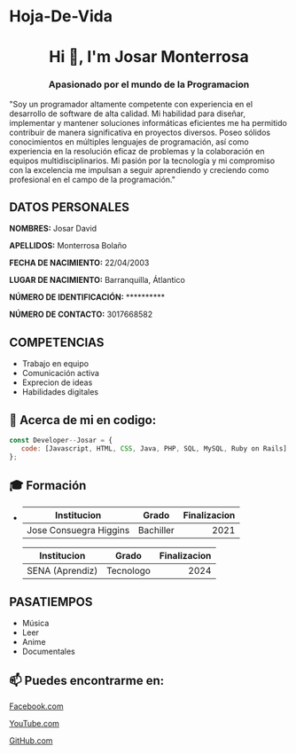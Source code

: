 # Hoja-De-Vida

<h1 align="center">Hi 👋, I'm Josar Monterrosa</h1>
<h3 align="center">Apasionado por el mundo de la Programacion</h3>

"Soy un programador altamente competente con experiencia en el desarrollo de software de alta calidad. Mi habilidad para diseñar, implementar y mantener soluciones informáticas eficientes me ha permitido contribuir de manera significativa en proyectos diversos. Poseo sólidos conocimientos en múltiples lenguajes de programación, así como experiencia en la resolución eficaz de problemas y la colaboración en equipos multidisciplinarios. Mi pasión por la tecnología y mi compromiso con la excelencia me impulsan a seguir aprendiendo y creciendo como profesional en el campo de la programación."

## DATOS PERSONALES ##

**NOMBRES:** Josar David

**APELLIDOS:** Monterrosa Bolaño

**FECHA DE NACIMIENTO:** 22/04/2003

**LUGAR DE NACIMIENTO:** Barranquilla, Átlantico

**NÚMERO DE IDENTIFICACIÓN:** **********

**NÚMERO DE CONTACTO:** 3017668582

## COMPETENCIAS ##

* Trabajo en equipo
* Comunicación activa
* Exprecion de ideas
* Habilidades digitales


## :page_facing_up: Acerca de mi en codigo:


```javascript
const Developer--Josar = {
   code: [Javascript, HTML, CSS, Java, PHP, SQL, MySQL, Ruby on Rails]
};
```


## :mortar_board: Formación

* |  Institucion                     |     Grado       |  Finalizacion |
  |--------------------------------- |:---------------:|--------------:|
  | Jose Consuegra Higgins           |  Bachiller      | 2021          |

  | Institucion                      |      Grado      |  Finalizacion |
  |--------------------------------- |:---------------:|--------------:|
  | SENA           (Aprendiz)        |  Tecnologo      |      2024     |

## PASATIEMPOS ##

* Música
* Leer
* Anime
* Documentales

## 📫 Puedes encontrarme en:

[Facebook.com](https://www.facebook.com/JosarDavid22)

[YouTube.com](https://www.youtube.com/channel/UCir44fwxQSK5KRZ19N7IeSA)

[GitHub.com](https://github.com/Josar22)
